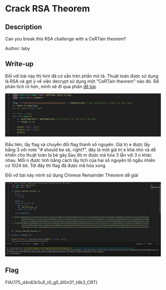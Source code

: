 # Crack RSA Theorem
## Description

Can you break this RSA challenge with a CeRTain theorem?

Author: laby

## Write-up

Đối với bài này thì hint đã có sẵn trên phần mô tả. Thuật toán được sử dụng là RSA và gợi ý về việc decrypt sử dụng một "CeRTain theorem" nào đó. Để phân tích rõ hơn, mình sẽ đi qua phần [đề bài](https://github.com/tlmt009147/2025-Tech-Test/blob/8dcecead28331df70395e1926f7ca4ac340b17b5/crypto/Crack%20RSA%20Theorem/assets/chall.py).

![1](https://github.com/tlmt009147/2025-Tech-Test/blob/8dcecead28331df70395e1926f7ca4ac340b17b5/crypto/Crack%20RSA%20Theorem/assets/1.png)

Đầu tiên, lấy flag và chuyển đổi flag thành số nguyên. Giá trị e được lấy bằng 3 với note "# should be ok, right?", đây là một giá trị e khá nhỏ và dễ khiến cho thuật toán bị bẻ gãy.Sau đó m được mã hóa 3 lần với 3 n khác nhau. Mỗi n được tính bằng cách lấy tích của hai số nguyên tố ngẫu nhiên có 1024 bit. Tới đây thì flag đã được mã hóa xong

Đối vớ bài này mình sử dụng Chinese Remainder Theorem dể giải

![2](https://github.com/tlmt009147/2025-Tech-Test/blob/8dcecead28331df70395e1926f7ca4ac340b17b5/crypto/Crack%20RSA%20Theorem/assets/2.png)

## Flag
FIA{175_d4n63r0u5_t0_g0_4l0n3?_t4k3_CRT}

